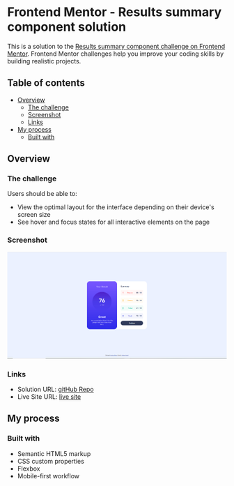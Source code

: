 # Frontend Mentor - Results summary component solution

This is a solution to the [Results summary component challenge on Frontend Mentor](https://www.frontendmentor.io/challenges/results-summary-component-CE_K6s0maV). Frontend Mentor challenges help you improve your coding skills by building realistic projects.

## Table of contents

- [Overview](#overview)
  - [The challenge](#the-challenge)
  - [Screenshot](#screenshot)
  - [Links](#links)
- [My process](#my-process)
  - [Built with](#built-with)

## Overview

### The challenge

Users should be able to:

- View the optimal layout for the interface depending on their device's screen size
- See hover and focus states for all interactive elements on the page

### Screenshot

![](./screenshot.png)

### Links

- Solution URL: [gitHub Repo](https://sudocodrr.github.io/results-summary-component/)
- Live Site URL: [live site](https://sudocodrr.github.io/results-summary-component/)

## My process

### Built with

- Semantic HTML5 markup
- CSS custom properties
- Flexbox
- Mobile-first workflow
